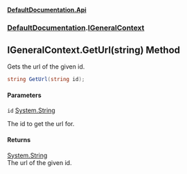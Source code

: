 #### [DefaultDocumentation.Api](index.md 'index')
### [DefaultDocumentation](index.md#DefaultDocumentation 'DefaultDocumentation').[IGeneralContext](IGeneralContext.md 'DefaultDocumentation.IGeneralContext')

## IGeneralContext.GetUrl(string) Method

Gets the url of the given id.

```csharp
string GetUrl(string id);
```
#### Parameters

<a name='DefaultDocumentation.IGeneralContext.GetUrl(string).id'></a>

`id` [System.String](https://docs.microsoft.com/en-us/dotnet/api/System.String 'System.String')

The id to get the url for.

#### Returns
[System.String](https://docs.microsoft.com/en-us/dotnet/api/System.String 'System.String')  
The url of the given id.